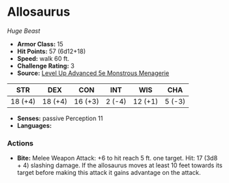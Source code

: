 # Allosaurus

*Huge* *Beast*

- **Armor Class:** 15
- **Hit Points:** 57 (6d12+18)
- **Speed:** walk 60 ft.
- **Challenge Rating:** 3
- **Source:** [Level Up Advanced 5e Monstrous Menagerie](https://www.levelup5e.com)

| STR | DEX | CON | INT | WIS | CHA |
| --- | --- | --- | --- | --- | --- |
| 18 (+4) | 18 (+4) | 16 (+3) | 2 (-4) | 12 (+1) | 5 (-3) |

- **Senses:** passive Perception 11
- **Languages:** 
### Actions
- **Bite:** Melee Weapon Attack: +6 to hit  reach 5 ft.  one target. Hit: 17 (3d8 + 4) slashing damage. If the allosaurus moves at least 10 feet towards its target before making this attack  it gains advantage on the attack.
